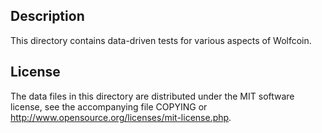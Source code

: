 Description
------------

This directory contains data-driven tests for various aspects of Wolfcoin.

License
--------

The data files in this directory are distributed under the MIT software
license, see the accompanying file COPYING or
http://www.opensource.org/licenses/mit-license.php.

